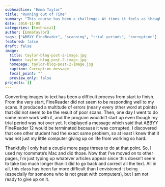 ```yaml
---
subheadline: "Emma Taylor"
title: "Running out of Time"
summary: "This course has been a challenge. At times it feels as though the very technology which should be helping is doing just the opposite."
date: 2016-11-08
categories: [technical]
author: [EmmaTaylor]
tags: ["ABBYY FineReader", "scanning", "trial periods", "corruption"]
featured: false
draft: false
image:
  title: taylor-blog-post-2-image.jpg
  thumb: taylor-blog-post-2-image.jpg
  homepage: taylor-blog-post-2-image.jpg
  caption: Corruption message
  focal_point: ""
  preview_only: false
projects: []
---
```

Converting images to text has been a difficult process from start to finish. From the very start, FineReader did not seem to be responding well to my scans. It produced a multitude of errors (nearly every other word at points) that did not seem to be the result of poor scans. Then, one day I went to do some more work with it, and the program wouldn’t start up even though my trial period was not over yet. It displayed a message which said that ABBYY FineReader 12 would be terminated because it was corrupted. I discovered that one other student had the exact same problem, so at least I knew that it was not just my little computer giving up on life from working so hard.

Thankfully I only had a couple more page threes to do at that point. So, I used my roommate’s Mac and did those. Now that I’ve moved on to other pages, I’m just typing up whatever articles appear since this doesn’t seem to take too much longer than it did to go back and correct all the text. All in all, this class has been far more difficult than I envisioned it being (especially for someone who is not great with computers), but I am not ready to give up on it.
